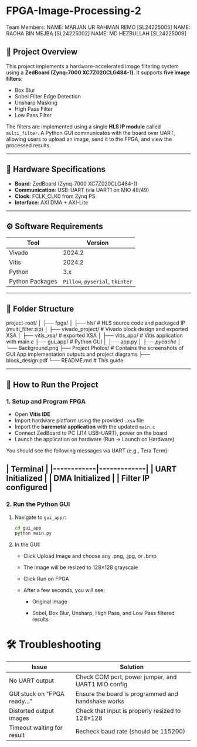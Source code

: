 # FPGA-Image-Processing-2

Team Members:
NAME: MARJAN UR RAHMAN REMO [SL24225005]
NAME: RAOHA BIN MEJBA [SL24225002]
NAME: MD HEZBULLAH [SL24225009]

## 📌 Project Overview

This project implements a hardware-accelerated image filtering system using a **ZedBoard (Zynq-7000 XC7Z020CLG484-1)**. It supports **five image filters**:
- Box Blur
- Sobel Filter Edge Detection
- Unsharp Masking
- High Pass Filter
- Low Pass Filter

The filters are implemented using a single **HLS IP module** called `multi_filter`. A Python GUI communicates with the board over UART, allowing users to upload an image, send it to the FPGA, and view the processed results.

---

## 🔧 Hardware Specifications

- **Board**: ZedBoard (Zynq-7000 XC7Z020CLG484-1)
- **Communication**: USB-UART (via UART1 on MIO 48/49)
- **Clock**: FCLK_CLK0 from Zynq PS
- **Interface**: AXI DMA + AXI-Lite

---

## ⚙️ Software Requirements

| Tool       | Version     |
|------------|-------------|
| Vivado     | 2024.2      |
| Vitis      | 2024.2      |
| Python     | 3.x         |
| Python Packages | `Pillow`, `pyserial`, `tkinter` |

---

## 📁 Folder Structure

project-root/
│
├── fpga/ 
│ ├── hls/ # HLS source code and packaged IP (multi_filter.zip)
│ ├── vivado_project/ # Vivado block design and exported XSA
│ ├── vitis_xsa/ # exported XSA
│ ├── vitis_app/ # Vitis application with main.c
├── gui_app/ # Python GUI
│ ├── app.py
│ ├── _pycache_
│ └── Background.png
├── Project Photos/ # Contains the screenshots of GUI App implementation outputs and project diagrams
├── block_design.pdf
└── README.md # This guide


---

## 🚀 How to Run the Project

### 1. Setup and Program FPGA

- Open **Vitis IDE**
- Import hardware platform using the provided `.xsa` file
- Import the **baremetal application** with the updated `main.c`
- Connect ZedBoard to PC (J14 USB-UART), power on the board
- Launch the application on hardware (Run → Launch on Hardware)

You should see the following messages via UART (e.g., Tera Term):

|         Terminal         |
|------------|-------------|
|     UART Initialized     |
|     DMA Initialized      |
|   Filter IP configured   |
---

### 2. Run the Python GUI

1. Navigate to `gui_app/`:
   ```bash
   cd gui_app
   python main.py

2. In the GUI:
    * Click Upload Image and choose any .png, .jpg, or .bmp

    * The image will be resized to 128×128 grayscale

    * Click Run on FPGA

    * After a few seconds, you will see:

        * Original image

        * Sobel, Box Blur, Unsharp, High Pass, and Low Pass filtered results


# 🛠️ Troubleshooting

| Issue                        | Solution                                           |
| ---------------------------- | -------------------------------------------------- |
| No UART output               | Check COM port, power jumper, and UART1 MIO config |
| GUI stuck on "FPGA ready..." | Ensure the board is programmed and handshake works |
| Distorted output images      | Check that input is properly resized to 128×128    |
| Timeout waiting for result   | Recheck baud rate (should be 115200)               |
